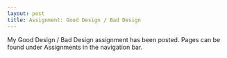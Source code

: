 ```yaml
---
layout: post
title: Assignment: Good Design / Bad Design
---
```


My Good Design / Bad Design assignment has been posted. Pages can be found under Assignments in the navigation bar.
